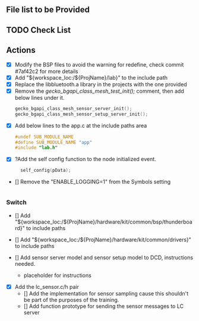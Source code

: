 ## File list to be Provided

## TODO Check List

## Actions

- [x] Modify the BSP files to avoid the warning for redefine, check commit
      #7af42c2 for more details
- [x] Add "${workspace_loc:/${ProjName}/lab}" to the include path
- [x] Replace the libbluetooth.a library in the projects with the one provided
- [x] Remove the _gecko_bgapi_class_mesh_test_init();_ comment, then add below
      lines under it.
  ```c
  gecko_bgapi_class_mesh_sensor_server_init();
  gecko_bgapi_class_mesh_sensor_setup_server_init();
  ```
- [x] Add below lines to the app.c at the include paths area
  ```c
  #undef SUB_MODULE_NAME
  #define SUB_MODULE_NAME "app"
  #include "lab.h"
  ```
- [x] ?Add the self config function to the node initialized event.
  ```c
    self_config(pData);
  ```
- [] Remove the "ENABLE_LOGGING=1" from the Symbols setting
  ```

  ```

### Switch

- [] Add "${workspace_loc:/${ProjName}/hardware/kit/common/bsp/thunderboard}" to
  include paths
- [] Add "${workspace_loc:/${ProjName}/hardware/kit/common/drivers}" to include
  paths
- [] Add sensor server model and sensor setup model to DCD, instructions needed.

  - placeholder for instructions

- [x] Add the lc_sensor.c/h pair
  - [] Add the implementation for sensor sampling cause this shouldn't be part
    of the purposes of the training.
  - [] Add function prototype for sending the sensor messages to LC server
